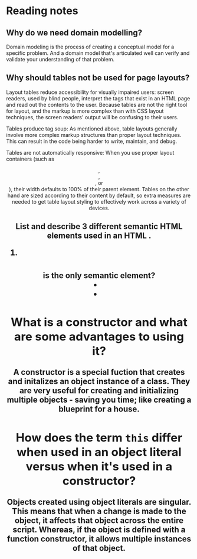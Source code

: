 # Reading notes

## Why do we need domain modelling?

Domain modeling is the process of creating a conceptual model for a specific problem. And a domain model that's articulated well can verify and validate your understanding of that problem.

## Why should tables not be used for page layouts?

Layout tables reduce accessibility for visually impaired users: screen readers, used by blind people, interpret the tags that exist in an HTML page and read out the contents to the user. Because tables are not the right tool for layout, and the markup is more complex than with CSS layout techniques, the screen readers' output will be confusing to their users.

Tables produce tag soup: As mentioned above, table layouts generally involve more complex markup structures than proper layout techniques. This can result in the code being harder to write, maintain, and debug.

Tables are not automatically responsive: When you use proper layout containers (such as <header>, <section>, <article>, or <div>), their width defaults to 100% of their parent element. Tables on the other hand are sized according to their content by default, so extra measures are needed to get table layout styling to effectively work across a variety of devices.

## List and describe 3 different semantic HTML elements used in an HTML <table>.

1. <table> is the only semantic element?
2.
3.

## What is a constructor and what are some advantages to using it?

A constructor is a special fuction that creates and initalizes an object instance of a class. They are very useful for creating and initializing multiple objects - saving you time; like creating a blueprint for a house.

## How does the term `this` differ when used in an object literal versus when it's used in a constructor?

Objects created using object literals are singular. This means that when a change is made to the object, it affects that object across the entire script. Whereas, if the object is defined with a function constructor, it allows multiple instances of that object.
